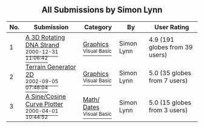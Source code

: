 ﻿<div align="center">

## All Submissions by Simon Lynn

</div>

No.  | Submission | Category | By   | User Rating
---- | ---------- | -------- | ---- | -----------
1 | [A 3D Rotating DNA Strand<br /><sup>2000-12-31 11:06:42</sup>](https://github.com/Planet-Source-Code/simon-lynn-a-3d-rotating-dna-strand__1-13973) | [Graphics<br /><sup>Visual Basic</sup>](../ByCategory/graphics__1-46.md) | Simon Lynn | 4.9 (191 globes from 39 users)
2 | [Terrain Generator 2D<br /><sup>2002-09-05 07:48:04</sup>](https://github.com/Planet-Source-Code/simon-lynn-terrain-generator-2d__1-38675) | [Graphics<br /><sup>Visual Basic</sup>](../ByCategory/graphics__1-46.md) | Simon  Lynn | 5.0 (35 globes from 7 users)
3 | [A Sine/Cosine Curve Plotter<br /><sup>2000-04-01 10:44:52</sup>](https://github.com/Planet-Source-Code/simon-lynn-a-sine-cosine-curve-plotter__1-6927) | [Math/ Dates<br /><sup>Visual Basic</sup>](../ByCategory/math-dates__1-37.md) | Simon Lynn | 5.0 (15 globes from 3 users)
